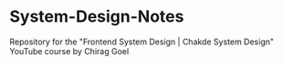 # System-Design-Notes
Repository for the "Frontend System Design | Chakde System Design" YouTube course by Chirag Goel
